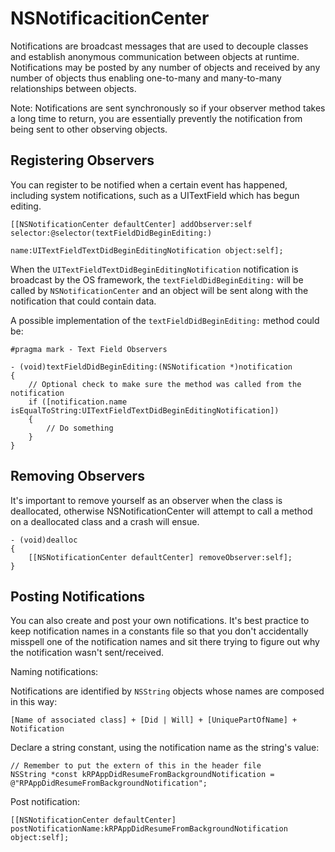 # NSNotificacitionCenter

Notifications are broadcast messages that are used to decouple classes and establish anonymous communication between objects at runtime. Notifications may be posted by any number of objects and received by any number of objects thus enabling one-to-many and many-to-many relationships between objects.

Note: Notifications are sent synchronously so if your observer method takes a long time to return, you are essentially prevently the notification from being sent to other observing objects.

## Registering Observers

You can register to be notified when a certain event has happened, including system notifications, such as a UITextField which has begun editing.

```objc
[[NSNotificationCenter defaultCenter] addObserver:self selector:@selector(textFieldDidBeginEditing:)
                                             name:UITextFieldTextDidBeginEditingNotification object:self];
```

When the `UITextFieldTextDidBeginEditingNotification` notification is broadcast by the OS framework, the `textFieldDidBeginEditing:` will be called by `NSNotificationCenter` and an object will be sent along with the notification that could contain data.

A possible implementation of the `textFieldDidBeginEditing:` method could be:

```objc
#pragma mark - Text Field Observers

- (void)textFieldDidBeginEditing:(NSNotification *)notification
{
    // Optional check to make sure the method was called from the notification
    if ([notification.name isEqualToString:UITextFieldTextDidBeginEditingNotification])
    {
        // Do something
    }
}
```

## Removing Observers

It's important to remove yourself as an observer when the class is deallocated, otherwise NSNotificationCenter will attempt to call a method on a deallocated class and a crash will ensue.

```objc
- (void)dealloc
{
    [[NSNotificationCenter defaultCenter] removeObserver:self];
}
```

## Posting Notifications

You can also create and post your own notifications. It's best practice to keep notification names in a constants file so that you don't accidentally misspell one of the notification names and sit there trying to figure out why the notification wasn't sent/received.

Naming notifications:

Notifications are identified by `NSString` objects whose names are composed in this way:

```objc
[Name of associated class] + [Did | Will] + [UniquePartOfName] + Notification
```

Declare a string constant, using the notification name as the string's value:

```objc
// Remember to put the extern of this in the header file
NSString *const kRPAppDidResumeFromBackgroundNotification = @"RPAppDidResumeFromBackgroundNotification";
```

Post notification:

```objc
[[NSNotificationCenter defaultCenter] postNotificationName:kRPAppDidResumeFromBackgroundNotification object:self];
```